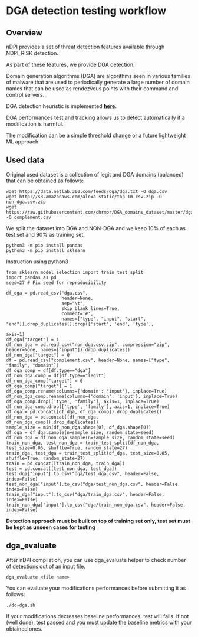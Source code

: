 # DGA detection testing workflow


## Overview 

nDPI provides a set of threat detection features available through NDPI_RISK detection.

As part of these features, we provide DGA detection.

Domain generation algorithms (DGA) are algorithms seen in various families of malware that are used
 to periodically generate a large number of domain names that can be used as rendezvous points with 
 their command and control servers.
 
DGA detection heuristic is implemented [**here**](https://github.com/ntop/nDPI/blob/328ff2465709372c595cb25d99135aa515da3c5a/src/lib/ndpi_main.c#L6729).

DGA performances test and tracking allows us to detect automatically if a modification is harmful.

The modification can be a simple threshold change or a future lightweight ML approach.

## Used data

Original used dataset is a collection of legit and DGA domains (balanced) that can be obtained as follows:

```shell
wget https://data.netlab.360.com/feeds/dga/dga.txt -O dga.csv
wget http://s3.amazonaws.com/alexa-static/top-1m.csv.zip -O non_dga.csv.zip
wget https://raw.githubusercontent.com/chrmor/DGA_domains_dataset/master/dga_domains_full.csv -O complement.csv
```

We split the dataset into DGA and NON-DGA and we keep 10% of each as test set and 90% as training set.

```shell
python3 -m pip install pandas
python3 -m pip install sklearn
```

Instruction using python3

```python3
from sklearn.model_selection import train_test_split
import pandas as pd
seed=27 # Fix seed for reproducibility

df_dga = pd.read_csv("dga.csv", 
                     header=None, 
                     sep="\t", 
                     skip_blank_lines=True, 
                     comment='#', 
                     names=["type", "input", "start", "end"]).drop_duplicates().drop(['start', 'end', 'type'], 
                                                                                     axis=1)
df_dga["target"] = 1
df_non_dga = pd.read_csv("non_dga.csv.zip", compression="zip", header=None, names=["input"]).drop_duplicates()
df_non_dga["target"] = 0
df = pd.read_csv("complement.csv", header=None, names=["type", "family", "domain"])
df_dga_comp = df[df.type=="dga"]
df_non_dga_comp = df[df.type=="legit"]
df_non_dga_comp["target"] = 0
df_dga_comp["target"] = 1
df_dga_comp.rename(columns={'domain': 'input'}, inplace=True)
df_non_dga_comp.rename(columns={'domain': 'input'}, inplace=True)
df_dga_comp.drop(['type', 'family'], axis=1, inplace=True)
df_non_dga_comp.drop(['type', 'family'], axis=1, inplace=True)
df_dga = pd.concat([df_dga, df_dga_comp]).drop_duplicates()
df_non_dga = pd.concat([df_non_dga, df_non_dga_comp]).drop_duplicates()
sample_size = min(df_non_dga.shape[0], df_dga.shape[0])
df_dga = df_dga.sample(n=sample_size, random_state=seed)
df_non_dga = df_non_dga.sample(n=sample_size, random_state=seed)
train_non_dga, test_non_dga = train_test_split(df_non_dga, test_size=0.05, shuffle=True, random_state=27)
train_dga, test_dga = train_test_split(df_dga, test_size=0.05, shuffle=True, random_state=27)
train = pd.concat([train_non_dga, train_dga])
test = pd.concat([test_non_dga, test_dga])
test_dga["input"].to_csv("dga/test_dga.csv", header=False, index=False)
test_non_dga["input"].to_csv("dga/test_non_dga.csv", header=False, index=False)
train_dga["input"].to_csv("dga/train_dga.csv", header=False, index=False)
train_non_dga["input"].to_csv("dga/train_non_dga.csv", header=False, index=False)
```

**Detection approach must be built on top of training set only, test set must be kept as unseen cases for testing**

## dga_evaluate

After nDPI compilation, you can use dga_evaluate helper to check number of detections out of an input file.

```shell
dga_evaluate <file name>
```

You can evaluate your modifications performances before submitting it as follows:

```shell
./do-dga.sh
```

If your modifications decreases baseline performances, test will fails.
If not (well done), test passed and you must update the baseline metrics with your obtained ones.